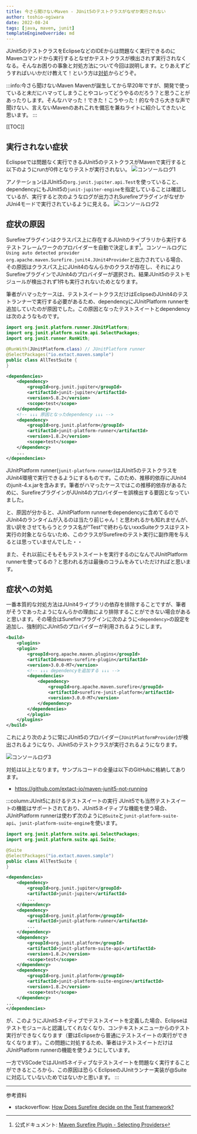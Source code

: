```yaml
---
title: 今さら聞けないMaven - JUnit5のテストクラスがなぜか実行されない
author: toshio-ogiwara
date: 2022-08-24
tags: [java, maven, junit]
templateEngineOverride: md
---
```


JUnit5のテストクラスをEclipseなどのIDEからは問題なく実行できるのにMavenコマンドから実行するとなぜかテストクラスが検出されず実行されなくなる。そんなお困りの事象と対処方法について今回は説明します。とりあえずどうすればいいかだけ教えて！という方は[対処](#症状への対処)からどうぞ。

:::info:今さら聞けないMaven
Mavenが誕生してから早20年ですが、開発で使っていると未だにハマってしまうことやコレってどうやるのだろう？と思うことがあったりします。そんなハマった！できた！こうやった！的な今さら大きな声で聞けない、言えないMavenのあれこれを備忘を兼ねライトに紹介してきたいと思います。
:::

[[TOC]]

## 実行されない症状
Eclispseでは問題なく実行できるJUnit5のテストクラスがMavenで実行すると以下のようにrunが0件となりテストが実行されない。
![コンソールログ1](/img/blogs/2022/0824_maven-junit5-log1.png)

アノテーションはJUnit5の`org.junit.jupiter.api.Test`を使っていること、dependencyにもJUnit5の`junit-jupiter-engine`を指定していることは確認しているが、実行すると次のようなログが出力されSurefireプラグインがなぜかJUni4モードで実行されているように見える。
![コンソールログ2](/img/blogs/2022/0824_maven-junit5-log2.png)

## 症状の原因
Surefireプラグインはクラスパス上に存在するJUnitのライブラリから実行するテストフレームワークのプロバイダーを自動で決定します[^1]。コンソールログに`Using auto detected provider org.apache.maven.Surefire.junit4.JUnit4Provider`と出力されている場合、その原因はクラスパス上にJUnit4のなんらかのクラスが存在し、それによりSurefireプラグインでJUnit4のプロバイダーが選択され、結果JUnit5のテストモジュールが検出されず1件も実行されないためとなります。

[^1]: 公式ドキュメント: [Maven Surefire Plugin - Selecting Providers](https://maven.apache.org/surefire/maven-surefire-plugin/examples/providers.html)
 


筆者がハマったケースは、テストスイートクラスだけはEclipseのJUnit4のテストランナーで実行する必要があるため、dependencyにJUnitPlatform runnerを追加していたのが原因でした。この原因となったテストスイートとdependencyは次のようなものです。

```java
import org.junit.platform.runner.JUnitPlatform;
import org.junit.platform.suite.api.SelectPackages;
import org.junit.runner.RunWith;

@RunWith(JUnitPlatform.class) // JUnitPlatform runner
@SelectPackages("io.extact.maven.sample")
public class AllTestSuite {
}
```
```xml
<dependencies>
    <dependency>
        <groupId>org.junit.jupiter</groupId>
        <artifactId>junit-jupiter</artifactId>
        <version>5.8.2</version>
        <scope>test</scope>
    </dependency>
    <!-- ↓↓↓ 原因となったdependency ↓↓↓ -->
    <dependency>
        <groupId>org.junit.platform</groupId>
        <artifactId>junit-platform-runner</artifactId>
        <version>1.8.2</version>
        <scope>test</scope>
    </dependency>
    ...
</dependencies>
```

JUnitPlatform runner(`junit-platform-runner`)はJUnit5のテストクラスをJUnit4環境で実行できるようにするものです。このため、推移的依存にJUnit4のjunit-4.x.jarを含みます。筆者がハマったケースではこの推移的依存があるために、SurefireプラグインがJUnit4のプロバイダーを誤検出する要因となっていました。

と、原因が分かると、JUnitPlatform runnerをdependencyに含めてるのでJUnit4のランタイムが入るのは当たり前じゃん！と思われるかも知れませんが、言い訳をさせてもらうとクラス名が”Test”で終わらないxxxSuiteクラスはテスト実行の対象とならないため、このクラスがSurefireのテスト実行に副作用を与えるとは思っていませんでした・・

また、それ以前にそもそもテストスイートを実行するのになんでJUnitPlatform runnerを使ってるの？と思われる方は最後のコラムをみていただければと思います。

## 症状への対処
一番本質的な対処方法はJUnit4ライブラリの依存を排除することですが、筆者がそうであったようになんらかの理由により排除することができない場合があると思います。その場合はSurefireプラグインに次のように`<dependency>`の設定を追加し、強制的にJUnit5のプロバイダーが利用されるようにします。

```xml
<build>
    <plugins>
    <plugin>
        <groupId>org.apache.maven.plugins</groupId>
        <artifactId>maven-surefire-plugin</artifactId>
        <version>3.0.0-M7</version>
        <!-- ↓↓↓ dependencyを追加する ↓↓↓ -->
        <dependencies>
            <dependency>
                <groupId>org.apache.maven.surefire</groupId>
                <artifactId>surefire-junit-platform</artifactId>
                <version>3.0.0-M7</version>
            </dependency>
        </dependencies>
        </plugin>
    </plugins>
</build>
```

これにより次のように常にJUnit5のプロバイダー(`JUnitPlatformProvider`)が検出されるようになり、JUnit5のテストクラスが実行されるようになります。

![コンソールログ3](/img/blogs/2022/0824_maven-junit5-log3.png)

対処は以上となります。サンプルコードの全量は以下のGitHubに格納してあります。
- <https://github.com/extact-io/maven-junit5-not-running>


:::column:JUnit5におけるテストスイートの実行
JUnit5でも当然テストスイートの機能はサポートされており、JUnit5ネイティブな機能を使う場合、JUnitPlatform runnerは使わず次のように`@Suite`と`junit-platform-suite-api`、`junit-platform-suite-engine`を使います。

```java
import org.junit.platform.suite.api.SelectPackages;
import org.junit.platform.suite.api.Suite;

@Suite
@SelectPackages("io.extact.maven.sample")
public class AllTestSuite {
}
```

```xml
<dependencies>
    <dependency>
        <groupId>org.junit.jupiter</groupId>
        <artifactId>junit-jupiter</artifactId>
        ...
    </dependency>
    <dependency>
        <groupId>org.junit.platform</groupId>
        <artifactId>junit-platform-runner</artifactId>
        ...
    </dependency>
    <dependency>
        <groupId>org.junit.platform</groupId>
        <artifactId>junit-platform-suite-api</artifactId>
        <version>1.8.2</version>
        <scope>test</scope>
    </dependency>
    <dependency>
        <groupId>org.junit.platform</groupId>
        <artifactId>junit-platform-suite-engine</artifactId>
        <version>1.8.2</version>
        <scope>test</scope>
    </dependency>
...
</dependencies>
```

が、このようにJUnit5ネイティブでテストスイートを定義した場合、Eclipseはテストモジュールと認識してくれなくなり、コンテキストメニューからのテスト実行ができなくなります（要はEclipseから普通にテストスイートの実行ができなくなります）。この問題に対処するため、筆者はテストスイートだけはJUnitPlatform runnerの機能を使うようにしています。

一方でVSCodeではJUnit5ネイティブなテストスイートを問題なく実行することができるところから、この原因は恐らくEclipseのJUnitランナー実装が@Suiteに対応していないためではないかと思います。
:::

---
参考資料

- stackoverflow: [How Does Surefire decide on the Test framework?](https://stackoverflow.com/questions/71098049/how-does-Surefire-decide-on-the-test-framework)



